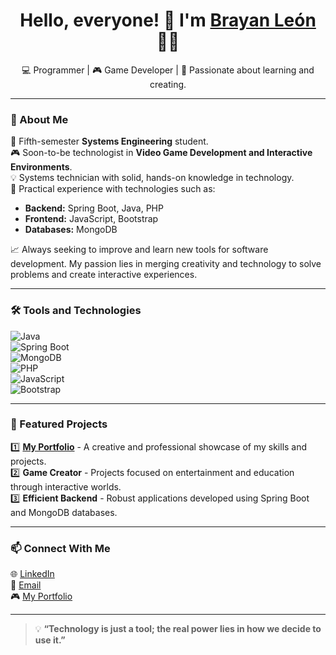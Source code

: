 <h1 align="center">Hello, everyone! 👋 I'm <a href="https://bleon133.github.io/Portafolio/">Brayan León</a> 🧑‍💻</h1>
<p align="center">💻 Programmer | 🎮 Game Developer | 🌱 Passionate about learning and creating.</p>

---

### 🌟 About Me  
🔧 Fifth-semester **Systems Engineering** student.  
🎮 Soon-to-be technologist in **Video Game Development and Interactive Environments**.  
💡 Systems technician with solid, hands-on knowledge in technology.  
🚀 Practical experience with technologies such as:  
   - **Backend:** Spring Boot, Java, PHP  
   - **Frontend:** JavaScript, Bootstrap  
   - **Databases:** MongoDB  

📈 Always seeking to improve and learn new tools for software development. My passion lies in merging creativity and technology to solve problems and create interactive experiences.  

---

### 🛠️ Tools and Technologies  
![Java](https://img.shields.io/badge/Java-ED8B00?style=for-the-badge&logo=java&logoColor=white)  
![Spring Boot](https://img.shields.io/badge/Spring_Boot-6DB33F?style=for-the-badge&logo=spring&logoColor=white)  
![MongoDB](https://img.shields.io/badge/MongoDB-4EA94B?style=for-the-badge&logo=mongodb&logoColor=white)  
![PHP](https://img.shields.io/badge/PHP-777BB4?style=for-the-badge&logo=php&logoColor=white)  
![JavaScript](https://img.shields.io/badge/JavaScript-323330?style=for-the-badge&logo=javascript&logoColor=F7DF1E)  
![Bootstrap](https://img.shields.io/badge/Bootstrap-563D7C?style=for-the-badge&logo=bootstrap&logoColor=white)  

---

### 🚀 Featured Projects  
1️⃣ **[My Portfolio](https://bleon133.github.io/Portafolio/)** - A creative and professional showcase of my skills and projects.  
2️⃣ **Game Creator** - Projects focused on entertainment and education through interactive worlds.  
3️⃣ **Efficient Backend** - Robust applications developed using Spring Boot and MongoDB databases.  

---

### 📫 Connect With Me  
🌐 [LinkedIn](https://www.linkedin.com/in/your-linkedin/)  
📩 [Email](mailto:your-email@example.com)  
🎮 [My Portfolio](https://bleon133.github.io/Portafolio/)  

---

> 💡 **“Technology is just a tool; the real power lies in how we decide to use it.”**
